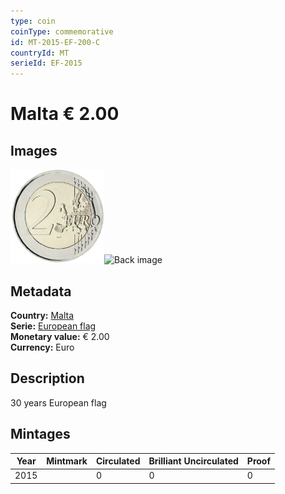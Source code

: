 ```yaml
---
type: coin
coinType: commemorative
id: MT-2015-EF-200-C
countryId: MT
serieId: EF-2015
---
```


# Malta € 2.00

## Images

<img src="../../Images/common-2007-200.webp" height="150" alt="Front image"><img src="Images/MT-2015-200-000.webp" height="150" alt="Back image">

## Metadata

**Country:** [Malta](../../Countries/Malta/index.md)\
**Serie:** [European flag](index.md)\
**Monetary value:** € 2.00\
**Currency:** Euro

## Description
30 years European flag

## Mintages

| Year | Mintmark | Circulated | Brilliant Uncirculated | Proof |
| ---- | -------- | ---------- | ---------------------- | ----- |
| 2015 |  | 0| 0 | 0 |
